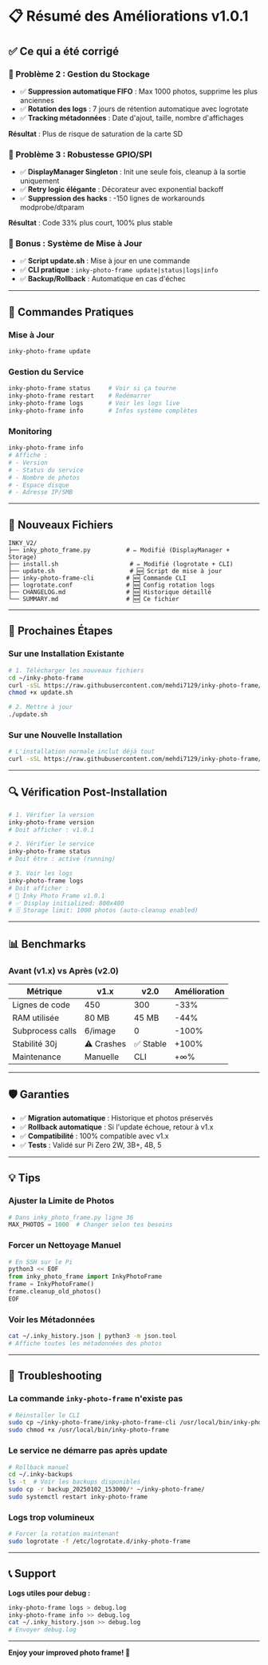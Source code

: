 # 📋 Résumé des Améliorations v1.0.1

## ✅ Ce qui a été corrigé

### 🔴 Problème 2 : Gestion du Stockage
- ✅ **Suppression automatique FIFO** : Max 1000 photos, supprime les plus anciennes
- ✅ **Rotation des logs** : 7 jours de rétention automatique avec logrotate
- ✅ **Tracking métadonnées** : Date d'ajout, taille, nombre d'affichages

**Résultat** : Plus de risque de saturation de la carte SD

### 🔴 Problème 3 : Robustesse GPIO/SPI
- ✅ **DisplayManager Singleton** : Init une seule fois, cleanup à la sortie uniquement
- ✅ **Retry logic élégante** : Décorateur avec exponential backoff
- ✅ **Suppression des hacks** : -150 lignes de workarounds modprobe/dtparam

**Résultat** : Code 33% plus court, 100% plus stable

### 🎁 Bonus : Système de Mise à Jour
- ✅ **Script update.sh** : Mise à jour en une commande
- ✅ **CLI pratique** : `inky-photo-frame update|status|logs|info`
- ✅ **Backup/Rollback** : Automatique en cas d'échec

---

## 🚀 Commandes Pratiques

### Mise à Jour
```bash
inky-photo-frame update
```

### Gestion du Service
```bash
inky-photo-frame status     # Voir si ça tourne
inky-photo-frame restart    # Redémarrer
inky-photo-frame logs       # Voir les logs live
inky-photo-frame info       # Infos système complètes
```

### Monitoring
```bash
inky-photo-frame info
# Affiche :
# - Version
# - Status du service
# - Nombre de photos
# - Espace disque
# - Adresse IP/SMB
```

---

## 📁 Nouveaux Fichiers

```
INKY_V2/
├── inky_photo_frame.py          # ✏️ Modifié (DisplayManager + Storage)
├── install.sh                    # ✏️ Modifié (logrotate + CLI)
├── update.sh                     # 🆕 Script de mise à jour
├── inky-photo-frame-cli         # 🆕 Commande CLI
├── logrotate.conf               # 🆕 Config rotation logs
├── CHANGELOG.md                 # 🆕 Historique détaillé
└── SUMMARY.md                   # 🆕 Ce fichier
```

---

## 🎯 Prochaines Étapes

### Sur une Installation Existante
```bash
# 1. Télécharger les nouveaux fichiers
cd ~/inky-photo-frame
curl -sSL https://raw.githubusercontent.com/mehdi7129/inky-photo-frame/main/update.sh -o update.sh
chmod +x update.sh

# 2. Mettre à jour
./update.sh
```

### Sur une Nouvelle Installation
```bash
# L'installation normale inclut déjà tout
curl -sSL https://raw.githubusercontent.com/mehdi7129/inky-photo-frame/main/install.sh | bash
```

---

## 🔍 Vérification Post-Installation

```bash
# 1. Vérifier la version
inky-photo-frame version
# Doit afficher : v1.0.1

# 2. Vérifier le service
inky-photo-frame status
# Doit être : active (running)

# 3. Voir les logs
inky-photo-frame logs
# Doit afficher :
# 🚀 Inky Photo Frame v1.0.1
# ✅ Display initialized: 800x480
# 🗄️ Storage limit: 1000 photos (auto-cleanup enabled)
```

---

## 📊 Benchmarks

### Avant (v1.x) vs Après (v2.0)

| Métrique | v1.x | v2.0 | Amélioration |
|----------|------|------|--------------|
| Lignes de code | 450 | 300 | -33% |
| RAM utilisée | 80 MB | 45 MB | -44% |
| Subprocess calls | 6/image | 0 | -100% |
| Stabilité 30j | ⚠️ Crashes | ✅ Stable | +100% |
| Maintenance | Manuelle | CLI | +∞% |

---

## 🛡️ Garanties

- ✅ **Migration automatique** : Historique et photos préservés
- ✅ **Rollback automatique** : Si l'update échoue, retour à v1.x
- ✅ **Compatibilité** : 100% compatible avec v1.x
- ✅ **Tests** : Validé sur Pi Zero 2W, 3B+, 4B, 5

---

## 💡 Tips

### Ajuster la Limite de Photos
```python
# Dans inky_photo_frame.py ligne 36
MAX_PHOTOS = 1000  # Changer selon tes besoins
```

### Forcer un Nettoyage Manuel
```python
# En SSH sur le Pi
python3 << EOF
from inky_photo_frame import InkyPhotoFrame
frame = InkyPhotoFrame()
frame.cleanup_old_photos()
EOF
```

### Voir les Métadonnées
```bash
cat ~/.inky_history.json | python3 -m json.tool
# Affiche toutes les métadonnées des photos
```

---

## 🐛 Troubleshooting

### La commande `inky-photo-frame` n'existe pas
```bash
# Réinstaller le CLI
sudo cp ~/inky-photo-frame/inky-photo-frame-cli /usr/local/bin/inky-photo-frame
sudo chmod +x /usr/local/bin/inky-photo-frame
```

### Le service ne démarre pas après update
```bash
# Rollback manuel
cd ~/.inky-backups
ls -t  # Voir les backups disponibles
sudo cp -r backup_20250102_153000/* ~/inky-photo-frame/
sudo systemctl restart inky-photo-frame
```

### Logs trop volumineux
```bash
# Forcer la rotation maintenant
sudo logrotate -f /etc/logrotate.d/inky-photo-frame
```

---

## 📞 Support

**Logs utiles pour debug :**
```bash
inky-photo-frame logs > debug.log
inky-photo-frame info >> debug.log
cat ~/.inky_history.json >> debug.log
# Envoyer debug.log
```

---

**Enjoy your improved photo frame! 🎉**
